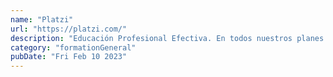 ```yaml
---
name: "Platzi"
url: "https://platzi.com/"
description: "Educación Profesional Efectiva. En todos nuestros planes ofrecemos acceso a más de 1000 cursos y escuelas especializadas."
category: "formationGeneral"
pubDate: "Fri Feb 10 2023"
---
```

